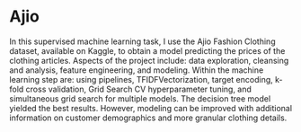 # Ajio
In this supervised machine learning task, I use the Ajio Fashion Clothing dataset, available on Kaggle, to obtain a model predicting the prices of the clothing articles. Aspects of the project include: data exploration, cleansing and analysis, feature engineering, and modeling. Within the machine learning step are: using pipelines, TFIDFVectorization, target encoding, k-fold cross validation, Grid Search CV hyperparameter tuning, and simultaneous grid search for multiple models. The decision tree model yielded the best results. However, modeling can be improved with additional information on customer demographics and more granular clothing details.

